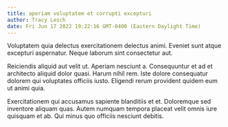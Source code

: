 ```yaml
---
title: aperiam voluptatem et corrupti excepturi
author: Tracy Lesch
date: Fri Jun 17 2022 19:22:16 GMT-0400 (Eastern Daylight Time)
---
```

Voluptatem quia delectus exercitationem delectus animi. Eveniet sunt atque excepturi aspernatur. Neque laborum sint consectetur aut.

 Reiciendis aliquid aut velit ut. Aperiam nesciunt a. Consequuntur et ad et architecto aliquid dolor quasi. Harum nihil rem. Iste dolore consequatur dolorem qui voluptates officiis iusto. Eligendi rerum provident quidem eum ut animi quia.

 Exercitationem qui accusamus sapiente blanditiis et et. Doloremque sed inventore aliquam quas. Autem numquam tempora placeat velit omnis iure quisquam et ab. Qui minus quo officiis nesciunt debitis.